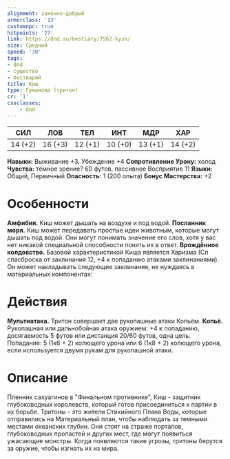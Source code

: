 ```yaml
---
alignment: законно-добрый
armorclass: '13'
customnpc: true
hitpoints: '27'
link: https://dnd.su/bestiary/7562-kysh/
size: Средний
speed: '30'
tags:
- dnd
- существо
- бестиарий
title: Киш
type: Гуманоид (тритон)
cr: '1'
cssclasses:
    - dnd
---
```



| СИЛ | ЛОВ | ТЕЛ | ИНТ | МДР | ХАР |
|---|---|---|---|---|---|
| 14 (+2) | 16 (+3) | 12 (+1) | 10 (+0) | 13 (+1) | 14 (+2) |
**Навыки:** Выживание +3, Убеждение +4
**Сопротивление Урону:** холод
**Чувства:** тёмное зрение? 60 футов, пассивное Восприятие 11
**Языки:** Общий, Первичный
**Опасность:** 1 (200 опыта)
**Бонус Мастерства:** +2


# Особенности
**Амфибия.** Киш может дышать на воздухе и под водой.
**Посланник моря.** Киш может передавать простые идеи животным, которые могут дышать под водой. Они могут понимать значение его слов, хотя у вас нет никакой специальной способности понять их в ответ.
**Врождённое колдовство.** Базовой характеристикой Киша является Харизма (Сл спасброска от заклинания 12, +4 к попаданию атаками заклинаниями). Он может накладывать следующие заклинания, не нуждаясь в материальных компонентах:


# Действия
**Мультиатака.** Тритон совершает две рукопашные атаки Копьём.
**Копьё.** Рукопашная или дальнобойная атака оружием: +4 к попаданию, досягаемость 5 футов или дистанция 20/60 футов, одна цель. Попадание: 5 (1к6 + 2) колющего урона или 6 (1к8 + 2) колющего урона, если используется двумя рукам для рукопашной атаки.


# Описание
Пленник сахуагинов в "Финальном противнике", Киш - защитник глубоководных королевств, который готов присоединиться к партии в их борьбе. Тритоны - это жители Стихийного Плана Воды, которые отправились на Материальный план, чтобы наблюдать за темными местами океанских глубин. Они стоят на страже порталов, глубоководных пропастей и других мест, где могут появиться ужасающие монстры. Когда появляются такие угрозы, тритоны берутся за оружие, чтобы изгнать их из мира.